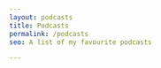 ```yaml
---
layout: podcasts
title: Podcasts
permalink: /podcasts
seo: A list of my favourite podcasts

---
```

